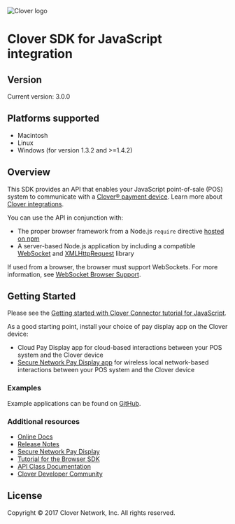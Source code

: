![Clover logo](https://www.clover.com/assets/images/public-site/press/clover_primary_gray_rgb.png)

# Clover SDK for JavaScript integration

<!---
!!NOTE!!  The following is automatically updated to reflect the npm version.
See the package.json postversion script, which maps to scripts/postversion.sh
Do not change this or the versioning may not reflect the npm version correctly.
--->
## Version

Current version: 3.0.0

## Platforms supported

- Macintosh
- Linux
- Windows (for version 1.3.2 and >=1.4.2)

## Overview
This SDK provides an API that enables your JavaScript point-of-sale (POS) system to communicate with a [Clover® payment device](https://www.clover.com/pos-hardware/). Learn more about [Clover integrations](https://www.clover.com/integrations).

You can use the API in conjunction with:

* The proper browser framework from a Node.js `require` directive [hosted on npm](https://www.npmjs.com/package/remote-pay-cloud)
* A server-based Node.js application by including a compatible [WebSocket](https://www.npmjs.com/package/websocket) and [XMLHttpRequest](https://www.npmjs.com/package/xmlhttprequest) library

If used from a browser, the browser must support WebSockets. For more information, see [WebSocket Browser Support](http://caniuse.com/#feat=websockets).

## Getting Started

Please see the [Getting started with Clover Connector tutorial for JavaScript](https://docs.clover.com/build/getting-started-with-cloverconnector/?sdk=browser).

As a good starting point, install your choice of pay display app on the Clover device:
- Cloud Pay Display app for cloud-based interactions between your POS system and the Clover device
- [Secure Network Pay Display app](https://docs.clover.com/build/secure-network-pay-display/) for wireless local network-based interactions between your POS system and the Clover device

### Examples
Example applications can be found on [GitHub](https://github.com/clover/remote-pay-cloud-examples).

### Additional resources
- [Online Docs](http://clover.github.io/remote-pay-cloud/1.4.3/)
- [Release Notes](https://github.com/clover/remote-pay-cloud/releases)
- [Secure Network Pay Display](https://docs.clover.com/build/secure-network-pay-display/)
- [Tutorial for the Browser SDK](https://docs.clover.com/build/getting-started-with-cloverconnector/?sdk=browser)
- [API Class Documentation](http://clover.github.io/remote-pay-cloud-api/1.4.2/)
- [Clover Developer Community](https://community.clover.com/index.html)

## License 
Copyright © 2017 Clover Network, Inc. All rights reserved.


